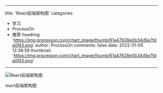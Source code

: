 
---
title: 'React前端架构图'
categories: 
 - 学习
 - ProcessOn
 - 推荐
headimg: 'https://img.processon.com/chart_image/thumb/61a47628e0b34d5e7fda0f43.png'
author: ProcessOn
comments: false
date: 2022-01-05 12:38:59
thumbnail: 'https://img.processon.com/chart_image/thumb/61a47628e0b34d5e7fda0f43.png'
---

<div>   
<img class="thumb" alt="React前端架构图" src="https://img.processon.com/chart_image/thumb/61a47628e0b34d5e7fda0f43.png" referrerpolicy="no-referrer">
<p>react前端架构图</p>  
</div>
            